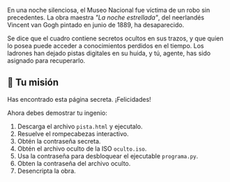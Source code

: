 En una noche silenciosa, el Museo Nacional fue víctima de un robo sin precedentes. La obra maestra *"La noche estrellada"*, del neerlandés Vincent van Gogh pintado en junio de 1889, ha desaparecido.

Se dice que el cuadro contiene secretos ocultos en sus trazos, y que quien lo posea puede acceder a conocimientos perdidos en el tiempo. Los ladrones han dejado pistas digitales en su huida, y tú, agente, has sido asignado para recuperarlo.

## 🧩 Tu misión

Has encontrado esta página secreta. ¡Felicidades!

Ahora debes demostrar tu ingenio:

1. Descarga el archivo `pista.html` y ejecutalo.
2. Resuelve el rompecabezas interactivo.
3. Obtén la contraseña secreta.
4. Obtén el archivo oculto de la ISO `oculto.iso`.
6. Usa la contraseña para desbloquear el ejecutable `programa.py`.
7. Obten la contraseña del archivo oculto.
8. Desencripta la obra.
